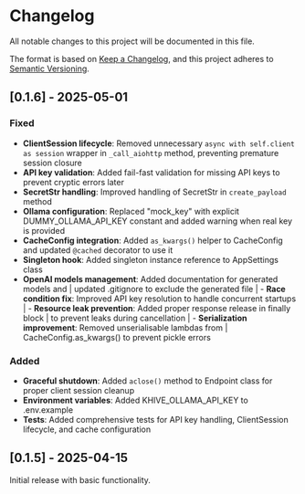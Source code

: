 # Changelog

All notable changes to this project will be documented in this file.

The format is based on [Keep a Changelog](https://keepachangelog.com/en/1.0.0/),
and this project adheres to
[Semantic Versioning](https://semver.org/spec/v2.0.0.html).

## [0.1.6] - 2025-05-01

### Fixed

- **ClientSession lifecycle**: Removed unnecessary
  `async with self.client as session` wrapper in `_call_aiohttp` method,
  preventing premature session closure
- **API key validation**: Added fail-fast validation for missing API keys to
  prevent cryptic errors later
- **SecretStr handling**: Improved handling of SecretStr in `create_payload`
  method
- **Ollama configuration**: Replaced "mock_key" with explicit
  DUMMY_OLLAMA_API_KEY constant and added warning when real key is provided
- **CacheConfig integration**: Added `as_kwargs()` helper to CacheConfig and
  updated `@cached` decorator to use it
- **Singleton hook**: Added singleton instance reference to AppSettings class
- **OpenAI models management**: Added documentation for generated models and |
  updated .gitignore to exclude the generated file | - **Race condition fix**:
  Improved API key resolution to handle concurrent startups | - **Resource leak
  prevention**: Added proper response release in finally block | to prevent
  leaks during cancellation | - **Serialization improvement**: Removed
  unserialisable lambdas from | CacheConfig.as_kwargs() to prevent pickle errors

### Added

- **Graceful shutdown**: Added `aclose()` method to Endpoint class for proper
  client session cleanup
- **Environment variables**: Added KHIVE_OLLAMA_API_KEY to .env.example
- **Tests**: Added comprehensive tests for API key handling, ClientSession
  lifecycle, and cache configuration

## [0.1.5] - 2025-04-15

Initial release with basic functionality.
